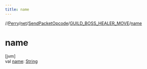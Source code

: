 ```yaml
---
title: name
---
```

//[Perry](../../../../index.html)/[net](../../index.html)/[SendPacketOpcode](../index.html)/[GUILD_BOSS_HEALER_MOVE](index.html)/[name](name.html)



# name



[jvm]\
val [name](name.html): [String](https://kotlinlang.org/api/latest/jvm/stdlib/kotlin/-string/index.html)




